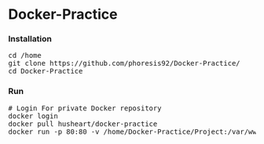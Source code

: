 # Docker-Practice

### Installation
<pre>
cd /home
git clone https://github.com/phoresis92/Docker-Practice/
cd Docker-Practice
</pre>
### Run
<pre>
# Login For private Docker repository
docker login
docker pull husheart/docker-practice
docker run -p 80:80 -v /home/Docker-Practice/Project:/var/www/html husheart/docker-practice
</pre>
